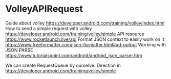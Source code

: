 # VolleyAPIRequest
Guide about volley
https://developer.android.com/training/volley/index.html
How to send a simple request with volley
https://developer.android.com/training/volley/simple
API resource
https://www.rocketlaunch.live/api
Format JSON context to easily work on it
https://www.freeformatter.com/json-formatter.html#ad-output
Working with JSON PARSE
https://www.tutorialspoint.com/android/android_json_parser.htm

We can create RequestQueue by ourselve. Direction in https://developer.android.com/training/volley/simple
